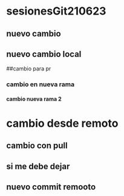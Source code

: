# sesionesGit210623
## nuevo cambio
## nuevo cambio local
##cambio para pr
### cambio en nueva rama
#### cambio nueva rama 2
# cambio desde remoto
## cambio con pull
## si me debe dejar

## nuevo commit remooto
